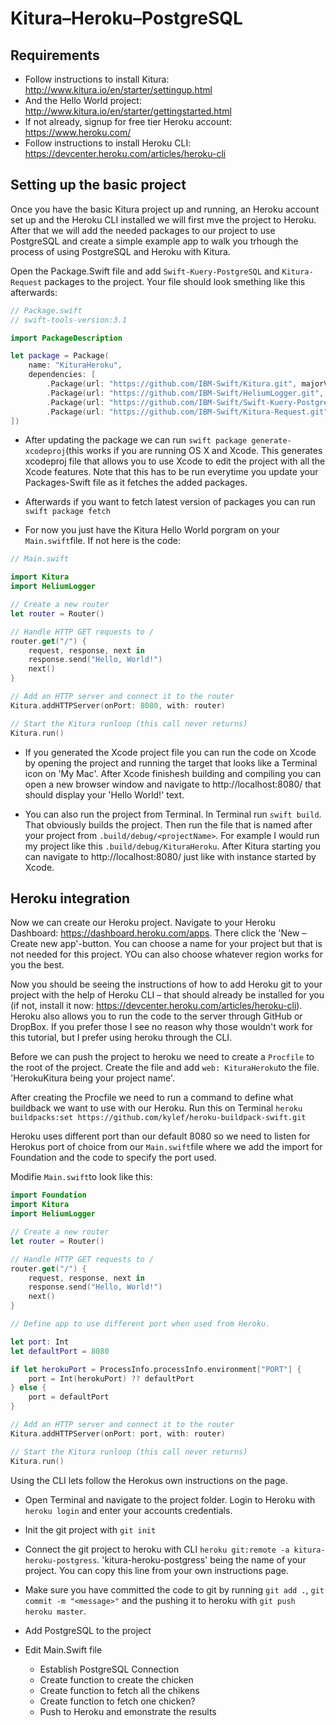 # Kitura–Heroku–PostgreSQL

## Requirements
- Follow instructions to install Kitura: http://www.kitura.io/en/starter/settingup.html
- And the Hello World project: http://www.kitura.io/en/starter/gettingstarted.html
- If not already, signup for free tier Heroku account: https://www.heroku.com/
- Follow instructions to install Heroku CLI: https://devcenter.heroku.com/articles/heroku-cli

## Setting up the basic project

Once you have the basic Kitura project up and running, an Heroku account set up and the Heroku CLI installed we will first mve the project to Heroku. After that we will add the needed packages to our project to use PostgreSQL and create a simple example app to walk you trhough the process of using PostgreSQL and Heroku with Kitura.

Open the Package.Swift file and add ```Swift-Kuery-PostgreSQL``` and ```Kitura-Request``` packages to the project. Your file should look smething like this afterwards:
```swift
// Package.swift
// swift-tools-version:3.1

import PackageDescription

let package = Package(
    name: "KituraHeroku",
    dependencies: [
        .Package(url: "https://github.com/IBM-Swift/Kitura.git", majorVersion: 1, minor: 7),
        .Package(url: "https://github.com/IBM-Swift/HeliumLogger.git", majorVersion: 1),
        .Package(url: "https://github.com/IBM-Swift/Swift-Kuery-PostgreSQL", majorVersion: 0, minor: 10),
        .Package(url: "https://github.com/IBM-Swift/Kitura-Request.git", majorVersion: 0)
])
```

- After updating the package we can run ```swift package generate-xcodeproj```(this works if you are running OS X and Xcode. This generates xcodeproj file that allows you to use Xcode to edit the project with all the Xcode features. Note that this has to be run everytime you update your Packages-Swift file as it fetches the added packages.

- Afterwards if you want to fetch latest version of packages you can run ```swift package fetch```

- For now you just have the Kitura Hello World porgram on your ```Main.swift```file. If not here is the code:

```swift
// Main.swift

import Kitura
import HeliumLogger

// Create a new router
let router = Router()

// Handle HTTP GET requests to /
router.get("/") {
    request, response, next in
    response.send("Hello, World!")
    next()
}

// Add an HTTP server and connect it to the router
Kitura.addHTTPServer(onPort: 8080, with: router)

// Start the Kitura runloop (this call never returns)
Kitura.run()
```

- If you generated the Xcode project file you can run the code on Xcode by opening the project and running the target that looks like a Terminal icon on 'My Mac'. After Xcode finishesh building and compiling you can open a new browser window and navigate to http://localhost:8080/ that should display your 'Hello World!' text. 

- You can also run the project from Terminal. In Terminal run ```swift build```. That obviously builds the project. Then run the file that is named after your project from ```.build/debug/<projectName>```. For example I would run my project like this ```.build/debug/KituraHeroku```. After Kitura starting you can navigate to http://localhost:8080/ just like with instance started  by Xcode.

## Heroku integration

Now we can create our Heroku project. Navigate to your Heroku Dashboard: https://dashboard.heroku.com/apps. There click the 'New – Create new app'-button. You can choose a name for your project but that is not needed for this project. YOu can also choose whatever region works for you the best.

Now you should be seeing the instructions of how to add Heroku git to your project with the help of Heroku CLI – that should already be installed for you (if not, install it now: https://devcenter.heroku.com/articles/heroku-cli). Heroku also allows you to run the code to the server through GitHub or DropBox. If you prefer those I see no reason why those wouldn't work for this tutorial, but I prefer using  heroku through the CLI.

Before we can push the project to heroku we need to create a ```Procfile``` to the root of the project. Create the file and add ```web: KituraHeroku```to the file. 'HerokuKitura being your project name'.

After creating the Procfile we need to run a command to define what buildback we want to use with our Heroku. Run this on Terminal 
```heroku buildpacks:set https://github.com/kylef/heroku-buildpack-swift.git```

Heroku uses different port than our default 8080 so we need to listen for Herokus port of choice from our ```Main.swift```file where we add the import for Foundation and the code to specify the port used.

Modifie ```Main.swift```to look like this:

```swift
import Foundation
import Kitura
import HeliumLogger

// Create a new router
let router = Router()

// Handle HTTP GET requests to /
router.get("/") {
    request, response, next in
    response.send("Hello, World!")
    next()
}

// Define app to use different port when used from Heroku.

let port: Int
let defaultPort = 8080

if let herokuPort = ProcessInfo.processInfo.environment["PORT"] {
    port = Int(herokuPort) ?? defaultPort
} else {
    port = defaultPort
}

// Add an HTTP server and connect it to the router
Kitura.addHTTPServer(onPort: port, with: router)

// Start the Kitura runloop (this call never returns)
Kitura.run()
```

Using the CLI lets follow the Herokus own instructions on the page.

- Open Terminal and navigate to the project folder. Login to Heroku with ```heroku login``` and enter your accounts credentials.
- Init the git project with ```git init```
- Connect the git project to heroku with CLI ```heroku git:remote -a kitura-heroku-postgress```. 'kitura-heroku-postgress' being the name of your project. You can copy this line from your own instructions page.
- Make sure you have committed the code to git by running ```git add .```, ```git commit -m "<message>"``` and the pushing it to heroku with ```git push heroku master```.

- Add PostgreSQL to the project

- Edit Main.Swift file

    - Establish PostgreSQL Connection
    - Create function to create the chicken
    - Create function to fetch all the chikens
    - Create function to fetch one chicken?
    - Push to Heroku and emonstrate the results
